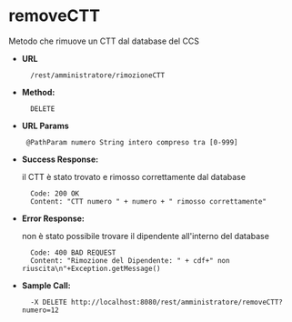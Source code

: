 # removeCTT

  Metodo che rimuove un CTT dal database del CCS

* **URL**

        /rest/amministratore/rimozioneCTT

* **Method:**
  
        DELETE
  
*  **URL Params**

        @PathParam numero String intero compreso tra [0-999]
   

* **Success Response:**
  
  il CTT è stato trovato e rimosso correttamente dal database

        Code: 200 OK
        Content: "CTT numero " + numero + " rimosso correttamente"
 
* **Error Response:**
  
  non è stato possibile trovare il dipendente all'interno del database

        Code: 400 BAD REQUEST
        Content: "Rimozione del Dipendente: " + cdf+" non riuscita\n"+Exception.getMessage()


* **Sample Call:**

        -X DELETE http://localhost:8080/rest/amministratore/removeCTT?numero=12